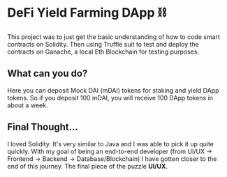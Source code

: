 # DeFi Yield Farming DApp ⛓

This project was to just get the basic understanding of how to code smart contracts on Solidity. Then using Truffle suit to test and deploy the contracts on Ganache, a local Eth Blockchain for testing purposes. 

## What can you do?
Here you can deposit Mock DAI (mDAI) tokens for staking and yield DApp tokens. So if you deposit 100 mDAI, you will receive 100 DApp tokens in about a week.

## Final Thought...
I loved Solidity. It's very similar to Java and I was able to pick it up quite quickly. With my goal of being an end-to-end developer (from UI/UX -> Frontend -> Backend -> Database/Blockchain) I have gotten closer to the end of this journey. The final piece of the puzzle **UI/UX**.
